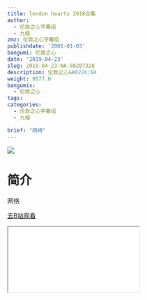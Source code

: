 ```yaml
---
title: london hearts 2018合集
author:
  - 伦敦之心字幕组
  - 九條
zmz: 伦敦之心字幕组
publishdate: '2001-01-03'
bangumi: 伦敦之心
date: '2019-04-23'
slug: 2019-04-23-NA-50207328
description: 伦敦之心&#8226;NA
weight: 9577.0
bangumis:
  - 伦敦之心
tags:
categories:
  - 伦敦之心字幕组
  - 九條

brief: "网络"
---
```

![](https://raw.githubusercontent.com/tcgriffith/owaraisite/master/static/tmpimg/KrPhvRx.jpg)
# 简介  
网络  

[去B站观看](https://www.bilibili.com/video/av50207328/)
<div class ="resp-container"><iframe class="testiframe" src="//player.bilibili.com/player.html?aid=50207328"", scrolling="no", allowfullscreen="true" > </iframe></div> 
